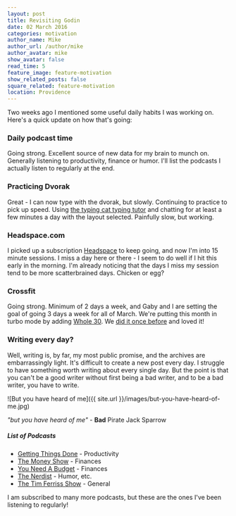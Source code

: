 ```yaml
---
layout: post
title: Revisiting Godin
date: 02 March 2016
categories: motivation
author_name: Mike
author_url: /author/mike
author_avatar: mike
show_avatar: false
read_time: 5
feature_image: feature-motivation
show_related_posts: false
square_related: feature-motivation
location: Providence
---
```


Two weeks ago I mentioned some useful daily habits I was working on. Here's a quick update on how that's going:

### Daily podcast time

Going strong. Excellent source of new data for my brain to munch on. Generally listening to productivity, finance or humor. I'll list the podcasts I actually listen to regularly at the end.

### Practicing Dvorak

Great - I can now type with the dvorak, but slowly. Continuing to practice to pick up speed. Using [the typing cat typing tutor](http://thetypingcat.com/course) and chatting for at least a few minutes a day with the layout selected. Painfully slow, but working.

### Headspace.com

I picked up a subscription [Headspace](https://www.headspace.com) to keep going, and now I'm into 15 minute sessions. I miss a day here or there - I seem to do well if I hit this early in the morning. I'm already noticing that the days I miss my session tend to be more scatterbrained days. Chicken or egg?

### Crossfit

Going strong. Minimum of 2 days a week, and Gaby and I are setting the goal of going 3 days a week for all of March. We're putting this month in turbo mode by adding [Whole 30](http://whole30.com/). We [did it once before](http://whole30food.blogspot.com/) and loved it!

### Writing every day?

Well, writing is, by far, my most public promise, and the archives are embarrassingly light. It's difficult to create a new post every day. I struggle to have something worth writing about every single day. But the point is that you can't be a good writer without first being a bad writer, and to be a bad writer, you have to write.

![But you have heard of me]({{ site.url }}/images/but-you-have-heard-of-me.jpg)

*"but you have heard of me"* - __Bad__ Pirate Jack Sparrow

##### List of Podcasts

* [Getting Things Done](http://gettingthingsdone.com/podcasts/) - Productivity
* [The Money Show](http://themoneyshow.co/) - Finances
* [You Need A Budget](http://www.youneedabudget.com/) - Finances
* [The Nerdist](http://nerdist.com/) - Humor, etc.
* [The Tim Ferriss Show](http://fourhourworkweek.com/) - General

I am subscribed to many more podcasts, but these are the ones I've been listening to regularly!
